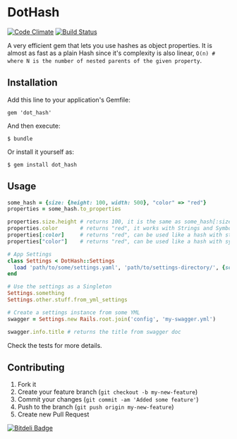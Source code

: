 # DotHash
[![Code Climate](https://codeclimate.com/github/3den/dot_hash.png)](https://codeclimate.com/github/3den/dot_hash) [![Build Status](https://travis-ci.org/3den/dot_hash.png?branch=master)](https://travis-ci.org/3den/dot_hash)

A very efficient gem that lets you use hashes as object properties. It is almost as fast as a plain Hash
since it's complexity is also linear, `O(n) # where N is the number of nested parents of the given property`.

## Installation

Add this line to your application's Gemfile:

    gem 'dot_hash'

And then execute:

    $ bundle

Or install it yourself as:

    $ gem install dot_hash

## Usage

```ruby
some_hash = {size: {height: 100, width: 500}, "color" => "red"}
properties = some_hash.to_properties

properties.size.height # returns 100, it is the same as some_hash[:size][:height]
properties.color       # returns "red", it works with Strings and Symbol keys
properties[:color]     # returns "red", can be used like a hash with string keys
properties["color"]    # returns "red", can be used like a hash with symbol keys

# App Settings
class Settings < DotHash::Settings
  load 'path/to/some/settings.yaml', 'path/to/settings-directory/', {something: 'Some Value'}
end

# Use the settings as a Singleton
Settings.something
Settings.other.stuff.from_yml_settings

# Create a settings instance from some YML
swagger = Settings.new Rails.root.join('config', 'my-swagger.yml')

swagger.info.title # returns the title from swagger doc
```

Check the tests for more details.

## Contributing

1. Fork it
2. Create your feature branch (`git checkout -b my-new-feature`)
3. Commit your changes (`git commit -am 'Added some feature'`)
4. Push to the branch (`git push origin my-new-feature`)
5. Create new Pull Request


[![Bitdeli Badge](https://d2weczhvl823v0.cloudfront.net/3den/dot_hash/trend.png)](https://bitdeli.com/free "Bitdeli Badge")

